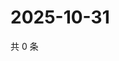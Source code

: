# 2025-10-31

共 0 条

<!-- BEGIN ZHIHUQUESTIONS -->
<!-- 最后更新时间 Fri Oct 31 2025 23:10:26 GMT+0800 (China Standard Time) -->

<!-- END ZHIHUQUESTIONS -->
